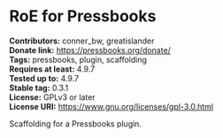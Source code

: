 # RoE for Pressbooks
**Contributors:** conner_bw, greatislander  
**Donate link:** https://pressbooks.org/donate/  
**Tags:** pressbooks, plugin, scaffolding  
**Requires at least:** 4.9.7  
**Tested up to:** 4.9.7  
**Stable tag:** 0.3.1  
**License:** GPLv3 or later  
**License URI:** https://www.gnu.org/licenses/gpl-3.0.html  

Scaffolding for a Pressbooks plugin.

